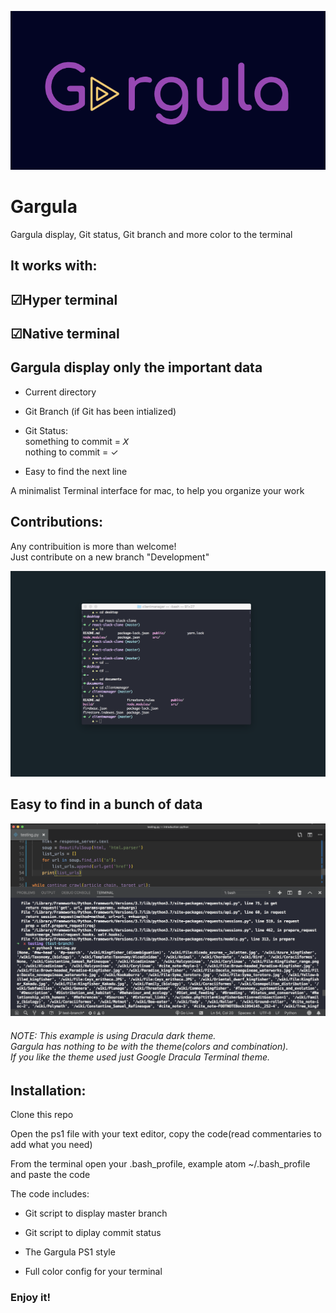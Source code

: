 ![](gargula-logo.png) 
#  Gargula

Gargula display, Git status, Git branch and more color to the terminal

<h2>It works with:</h2>

<h2>☑Hyper terminal</h2>
<h2>☑Native terminal</h2>

<h2>Gargula display only the important data</h2>

- Current directory

- Git Branch (if Git has been intialized)

- Git Status:<br>
       something to commit = 𝘟 <br>
       nothing to commit = ✓

- Easy to find the next line

A minimalist Terminal interface for mac, to help you organize your work

<h2>Contributions:</h2>

Any contribuition is more than welcome! <br> 
Just contribute on a new branch "Development"

![](gargula-terminal.png)

<h2>Easy to find in a bunch of data</h2>

![](easytofind.png)

<h6> NOTE:
This example is using Dracula dark theme. <br> 
Gargula has nothing to be with the theme(colors and combination). <br> 
If you like the theme used just Google Dracula Terminal theme. </h6>


<h2>Installation: </h2>

Clone this repo  

Open the ps1 file with your text editor, copy the code(read commentaries to add what you need)

From the terminal open your .bash_profile, example atom ~/.bash_profile and paste the code 

The code includes: 

- Git script to display master branch

- Git script to diplay commit status

- The Gargula PS1 style

- Full color config for your terminal

<h3>Enjoy it!</h3>
